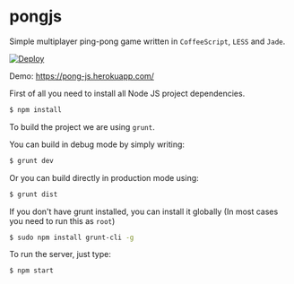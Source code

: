 # pongjs
Simple multiplayer ping-pong game written in `CoffeeScript`, `LESS` and `Jade`.

[![Deploy](https://www.herokucdn.com/deploy/button.svg)](https://heroku.com/deploy)

Demo: https://pong-js.herokuapp.com/

First of all you need to install all Node JS project dependencies.
```sh
$ npm install
```
To build the project we are using `grunt`.

You can build in debug mode by simply writing:
```sh
$ grunt dev
```
Or you can build directly in production mode using:
```sh
$ grunt dist
```

If you don't have grunt installed, you can install it globally (In most cases you need to run this as `root`)
```sh
$ sudo npm install grunt-cli -g
```

To run the server, just type:
```sh
$ npm start
```
